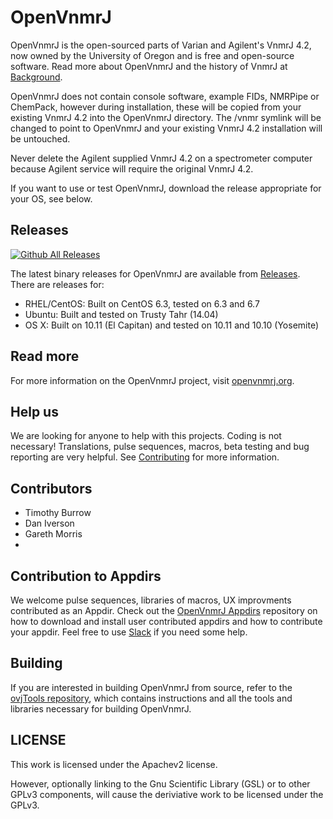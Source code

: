 # OpenVnmrJ

OpenVnmrJ is the open-sourced parts of Varian and Agilent's VnmrJ 4.2, now owned by the University of Oregon and is free and open-source software.
Read more about OpenVnmrJ and the history of VnmrJ at [Background](http://openvnmrj.org/Background).  

OpenVnmrJ does not contain console software, example FIDs, NMRPipe or ChemPack, however during installation, these will be copied from your existing
VnmrJ 4.2 into the OpenVnmrJ directory. The /vnmr symlink will be changed to point to OpenVnmrJ and your existing VnmrJ 4.2 installation will be untouched.

Never delete the Agilent supplied VnmrJ 4.2 on a spectrometer computer because Agilent service will require the original VnmrJ 4.2.

If you want to use or test OpenVnmrJ, download the release appropriate for your OS, see below.  

## Releases
[![Github All Releases](https://img.shields.io/github/downloads/atom/atom/total.svg?maxAge=2592000)]() 

The latest binary releases for OpenVnmrJ are available from [Releases](https://github.com/OpenVnmrJ/OpenVnmrJ/releases).  
There are releases for:  
- RHEL/CentOS: Built on CentOS 6.3, tested on 6.3 and 6.7
- Ubuntu: Built and tested on Trusty Tahr (14.04)
- OS X: Built on 10.11 (El Capitan) and tested on 10.11 and 10.10 (Yosemite)

## Read more

For more information on the OpenVnmrJ project, visit [openvnmrj.org](http://openvnmrj.org).

## Help us

We are looking for anyone to help with this projects. Coding is not necessary! Translations, pulse sequences, macros, beta testing and bug reporting are
very helpful. See [Contributing](http://openvnmrj.org/Contributing/) for more information.  

## Contributors
 * Timothy Burrow
 * Dan Iverson
 * Gareth Morris
 * 
## Contribution to Appdirs

We welcome pulse sequences, libraries of macros, UX improvments contributed as an Appdir. Check out the [OpenVnmrJ Appdirs](https://github.com/OpenVnmrJ/appdirs) 
repository on how to download and install user contributed appdirs and how to contribute your appdir. 
Feel free to use [Slack](https://openvnmrj.slack.com/messages/appdirs/) if you need some help.  

## Building

If you are interested in building OpenVnmrJ from source, refer to the [ovjTools repository](https://github.com/OpenVnmrJ/ovjTools), which contains instructions and
all the tools and libraries necessary for building OpenVnmrJ.  

## LICENSE

This work is licensed under the Apachev2 license.  

However, optionally linking to the Gnu Scientific Library (GSL) or to other GPLv3 components, will cause the deriviative work to be licensed under the GPLv3.  
